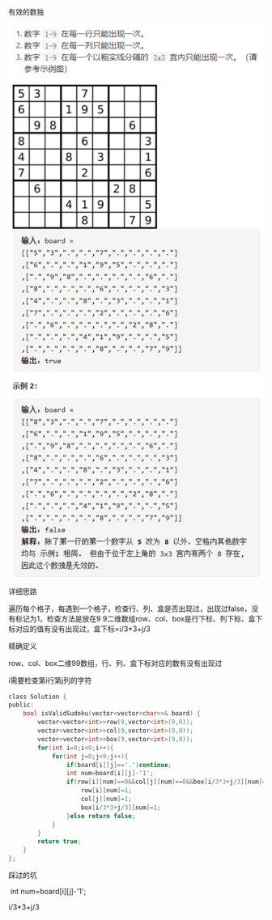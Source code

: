 有效的数独

![img](image/1627388063781.png)![img](image/1627388074879.png)

详细思路

遍历每个格子，每遇到一个格子，检查行、列、盒是否出现过，出现过false，没有标记为1，检查方法是放在9 9二维数组row、col、box是行下标、列下标、盒下标对应的值有没有出现过，盒下标=i/3*3+j/3

精确定义

row、col、box二维99数组，行、列、盒下标对应的数有没有出现过

i需要检查第i行第j列的字符

```c
class Solution {
public:
    bool isValidSudoku(vector<vector<char>>& board) {
        vector<vector<int>>row(9,vector<int>(9,0));
        vector<vector<int>>col(9,vector<int>(9,0));
        vector<vector<int>>box(9,vector<int>(9,0));
        for(int i=0;i<9;i++){
            for(int j=0;j<9;j++){
                if(board[i][j]=='.')continue;
                int num=board[i][j]-'1';
                if(row[i][num]==0&&col[j][num]==0&&box[i/3*3+j/3][num]==0){
                    row[i][num]=1;
                    col[j][num]=1;
                    box[i/3*3+j/3][num]=1;
                }else return false;
            }
        }
        return true;
    }   
};
```



踩过的坑

​        int num=board[i][j]-'1';

i/3*3+j/3